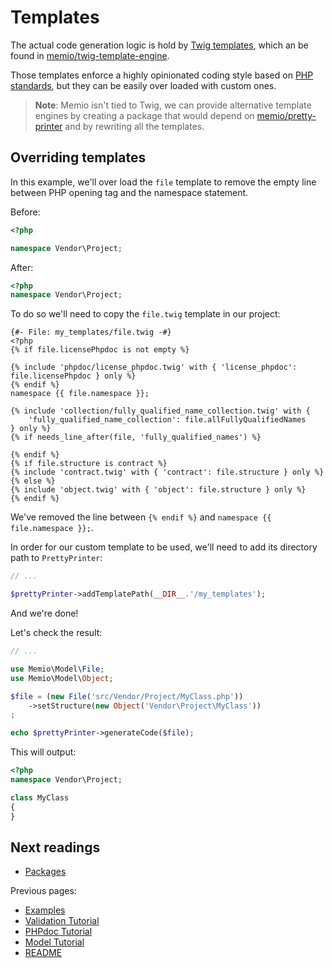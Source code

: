 # Templates

The actual code generation logic is hold by [Twig templates](http://twig.sensiolabs.org/),
which an be found in [memio/twig-template-engine](http://github.com/memio/twig-template-engine).

Those templates enforce a highly opinionated coding style based on [PHP standards](http://www.php-fig.org/),
but they can be easily over loaded with custom ones.

> **Note**: Memio isn't tied to Twig, we can provide alternative template engines
> by creating a package that would depend on [memio/pretty-printer](http://github.com/memio/pretty-printer)
> and by rewriting all the templates.

## Overriding templates

In this example, we'll over load the `file` template to remove the empty line
between PHP opening tag and the namespace statement.

Before:

```php
<?php

namespace Vendor\Project;
```

After:

```php
<?php
namespace Vendor\Project;
```

To do so we'll need to copy the `file.twig` template in our project:

```
{#- File: my_templates/file.twig -#}
<?php
{% if file.licensePhpdoc is not empty %}

{% include 'phpdoc/license_phpdoc.twig' with { 'license_phpdoc': file.licensePhpdoc } only %}
{% endif %}
namespace {{ file.namespace }};

{% include 'collection/fully_qualified_name_collection.twig' with {
    'fully_qualified_name_collection': file.allFullyQualifiedNames
} only %}
{% if needs_line_after(file, 'fully_qualified_names') %}

{% endif %}
{% if file.structure is contract %}
{% include 'contract.twig' with { 'contract': file.structure } only %}
{% else %}
{% include 'object.twig' with { 'object': file.structure } only %}
{% endif %}
```

We've removed the line between `{% endif %}` and `namespace {{ file.namespace }};`.

In order for our custom template to be used, we'll need to add its directory path to `PrettyPrinter`:

```php
// ...

$prettyPrinter->addTemplatePath(__DIR__.'/my_templates');
```

And we're done!

Let's check the result:

```php
// ...

use Memio\Model\File;
use Memio\Model\Object;

$file = (new File('src/Vendor/Project/MyClass.php'))
    ->setStructure(new Object('Vendor\Project\MyClass'))
;

echo $prettyPrinter->generateCode($file);
```

This will output:

```php
<?php
namespace Vendor\Project;

class MyClass
{
}
```

## Next readings

* [Packages](06-packages.md)

Previous pages:

* [Examples](04-examples.md)
* [Validation Tutorial](03-validation-tutorial.md)
* [PHPdoc Tutorial](02-phpdoc-tutorial.md)
* [Model Tutorial](01-model-tutorial.md)
* [README](../README.md)
